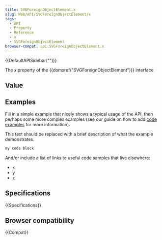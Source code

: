 ```yaml
---
title: SVGForeignObjectElement.x
slug: Web/API/SVGForeignObjectElement/x
tags:
  - API
  - Property
  - Reference
  - x
  - SVGForeignObjectElement
browser-compat: api.SVGForeignObjectElement.x
---
```

{{DefaultAPISidebar("")}}

The **`x`** property of the {{domxref("SVGForeignObjectElement")}} interface 

## Value



## Examples

Fill in a simple example that nicely shows a typical usage of the API, then perhaps some more complex examples (see our guide on how to add [code examples](/en-US/docs/MDN/Contribute/Structures/Code_examples) for more information).

This text should be replaced with a brief description of what the example demonstrates.

```js
my code block
```

And/or include a list of links to useful code samples that live elsewhere:

*   x
*   y
*   z

## Specifications

{{Specifications}}

## Browser compatibility

{{Compat}}


